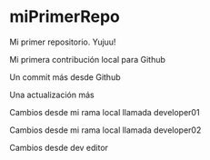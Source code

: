 # miPrimerRepo

Mi primer repositorio. Yujuu!

Mi primera contribución local para Github

Un commit más desde Github

Una actualización más

Cambios desde mi rama local llamada developer01

Cambios desde mi rama local llamada developer02

Cambios desde dev editor